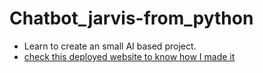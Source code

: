 # Chatbot_jarvis-from_python
* Learn to create an small AI based project. 
* <a href="https://bit.ly/jarvis-ai-based-tutorial" > check this deployed website to know how I made it </a>
